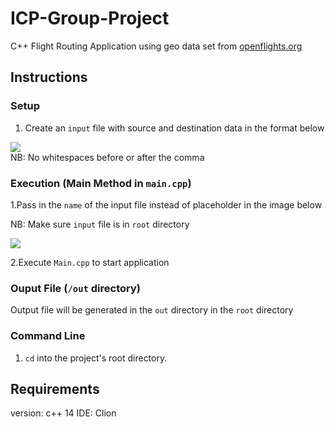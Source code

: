 
# ICP-Group-Project

C++ Flight Routing Application using geo data set from <a href = "https://openflights.org/data.html.">openflights.org</a>

## Instructions

### Setup
1. Create an `input` file with source and destination data in the format below
<div>
  <img src="https://res.cloudinary.com/chakra-me/image/upload/v1664662844/Screenshot_2022-10-01_222019_prolcv.png"/>
</div>
  NB: No whitespaces before or after the comma




### Execution (Main Method in `main.cpp`)
1.Pass in the `name` of the input file instead of placeholder in the image below


NB: Make sure `input` file is in `root` directory
<div>
<img src="https://res.cloudinary.com/chakra-me/image/upload/v1664663488/Screenshot_2022-10-01_223112_azkyrp.png"/>
</div> 

2.Execute `Main.cpp` to start application

### Ouput File (`/out` directory)

Output file will be generated in the `out` directory in the `root` directory

### Command Line

1. `cd` into the project's root directory.

## Requirements
version: c++ 14 
IDE: Clion

